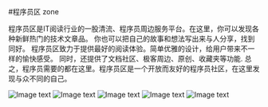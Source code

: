 #程序员区 zone

程序员区是IT阅读行业的一股清流、程序员周边服务平台。在这里，你可以发现各种新鲜热门的技术文章品。
你也可以把自己的故事和想法写出来与人分享，找到同好。
程序员区致力于提供最好的阅读体验。简单优雅的设计，给用户带来不一样的愉快感受。
同时，还提供了文档社区、极客周边、原创、收藏夹等功能.
总之，程序员需要的都在这里。程序员区是一个开放而友好的程序员社区，在这里发现与众不同的自己。

![Image text](https://raw.githubusercontent.com/041043/CodeDog/master/Des/IMG_4429.JPG)
![Image text](https://raw.githubusercontent.com/041043/CodeDog/master/Des/IMG_4433.JPG)
![Image text](https://raw.githubusercontent.com/041043/CodeDog/master/Des/IMG_4437.JPG)
![Image text](https://raw.githubusercontent.com/041043/CodeDog/master/Des/IMG_4441.JPG)
![Image text](https://raw.githubusercontent.com/041043/CodeDog/master/Des/IMG_4445.JPG)


